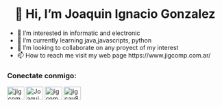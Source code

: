 <h1 align="center"> 👋 Hi, I’m Joaquin Ignacio Gonzalez </h1>
<ul>
  <li>👀 I’m interested in informatic and electronic</li>
  <li>🌱 I’m currently learning java,javascripts, python</li>
  <li>💞️ I’m looking to collaborate on any proyect of my interest</li>
  <li>📫 How to reach me visit my web page https://www.jigcomp.com.ar/</li>
  </ul>
 
  
<h3 align="left">
        Conectate conmigo:
</h3>
    <p align="left">
        <a href="https://twitter.com/jigcau89" rel="nofollow"><img align="center"
                src="https://raw.githubusercontent.com/rahuldkjain/github-profile-readme-generator/master/src/images/icons/Social/twitter.svg"
                alt="jigcomp" height="30" width="40" style="max-width: 100%;"></a>
        <a href="https://www.linkedin.com/in/joaquinignaciogonzalez/" rel="nofollow"><img align="center"
                src="https://raw.githubusercontent.com/rahuldkjain/github-profile-readme-generator/master/src/images/icons/Social/linked-in-alt.svg"
                alt="Joaquin Ignacio Gonzalez" height="30" width="40" style="max-width: 100%;"></a>
        <a href="https://www.instagram.com/jigcomp.com.ar/" rel="nofollow"><img align="center"
                src="https://raw.githubusercontent.com/rahuldkjain/github-profile-readme-generator/master/src/images/icons/Social/instagram.svg"
                alt="jigcomp.com.ar" height="30" width="40" style="max-width: 100%;"></a>
        <a href="https://discord.gg/jigcau89#9034" rel="nofollow"><img align="center"
                src="https://raw.githubusercontent.com/rahuldkjain/github-profile-readme-generator/master/src/images/icons/Social/discord.svg"
                alt="jigcau89#9034" height="30" width="40" style="max-width: 100%;"></a>
    </p>

<!---
jigcau89/jigcau89 is a ✨ special ✨ repository because its `README.md` (this file) appears on your GitHub profile- 
-->

